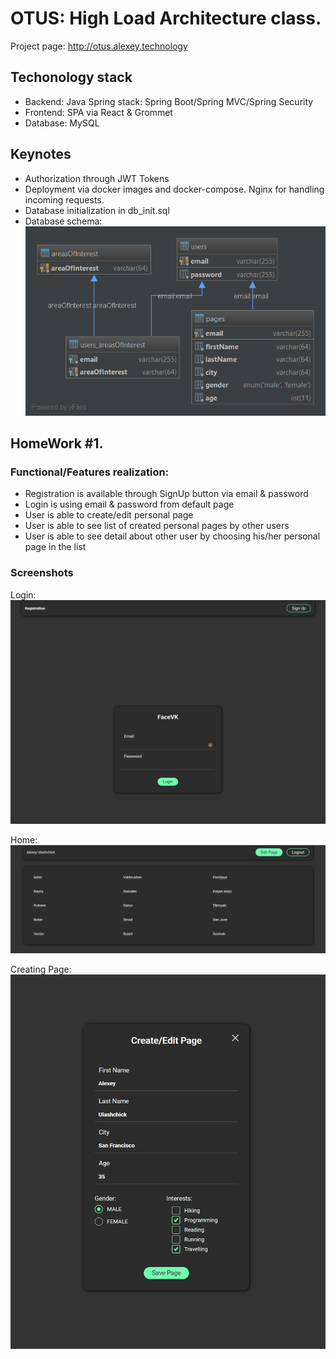 # OTUS: High Load Architecture class.
Project page: <a href="http://otus.alexey.technology" target="_blank">http://otus.alexey.technology</a>

## Techonology stack
- Backend: Java Spring stack: Spring Boot/Spring MVC/Spring Security
- Frontend: SPA via React & Grommet
- Database: MySQL

## Keynotes
- Authorization through JWT Tokens
- Deployment via docker images and docker-compose. Nginx for handling incoming requests.
- Database initialization in db_init.sql
- Database schema:
![Database Schema](https://raw.githubusercontent.com/alexey-ulashchick/otus-architect/master/doc/data-diagram.png)

## HomeWork #1.
### Functional/Features realization:
- Registration is available through SignUp button via email & password
- Login is using email & password from default page
- User is able to create/edit personal page
- User is able to see list of created personal pages by other users
- User is able to see detail about other user by choosing his/her personal page in the list

### Screenshots
Login:
![login](https://raw.githubusercontent.com/alexey-ulashchick/otus-architect/master/doc/login.png)

Home:
![home](https://raw.githubusercontent.com/alexey-ulashchick/otus-architect/master/doc/home-page.png)

Creating Page:
![page-edit](https://raw.githubusercontent.com/alexey-ulashchick/otus-architect/master/doc/page-edit.png)



